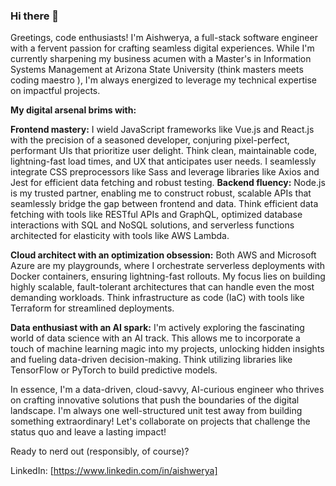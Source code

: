 ### Hi there 👋

Greetings, code enthusiasts!  I'm Aishwerya, a full-stack software engineer with a fervent passion for crafting seamless digital experiences.  While I'm currently sharpening my business acumen with a Master's in Information Systems Management at Arizona State University (think masters meets coding maestro ), I'm always energized to leverage my technical expertise on impactful projects.

<b>My digital arsenal brims with:</b>

<b>Frontend mastery:</b> I wield JavaScript frameworks like Vue.js and React.js with the precision of a seasoned developer, conjuring pixel-perfect, performant UIs that prioritize user delight. Think clean, maintainable code, lightning-fast load times, and UX that anticipates user needs. I seamlessly integrate CSS preprocessors like Sass and leverage libraries like Axios and Jest for efficient data fetching and robust testing.
<b>Backend fluency:</b> Node.js is my trusted partner, enabling me to construct robust, scalable APIs that seamlessly bridge the gap between frontend and data. Think efficient data fetching with tools like RESTful APIs and GraphQL, optimized database interactions with SQL and NoSQL solutions, and serverless functions architected for elasticity with tools like AWS Lambda.

<b>Cloud architect with an optimization obsession:</b> Both AWS and Microsoft Azure are my playgrounds, where I orchestrate serverless deployments with Docker containers, ensuring lightning-fast rollouts. My focus lies on building highly scalable, fault-tolerant architectures that can handle even the most demanding workloads. Think infrastructure as code (IaC) with tools like Terraform for streamlined deployments.

<b>Data enthusiast with an AI spark:</b> I'm actively exploring the fascinating world of data science with an AI track. This allows me to incorporate a touch of machine learning magic into my projects, unlocking hidden insights and fueling data-driven decision-making. Think utilizing libraries like TensorFlow or PyTorch to build predictive models.

In essence, I'm a data-driven, cloud-savvy, AI-curious engineer who thrives on crafting innovative solutions that push the boundaries of the digital landscape.   I'm always one well-structured unit test away from building something extraordinary!   Let's collaborate on projects that challenge the status quo and leave a lasting impact!

Ready to nerd out (responsibly, of course)?


LinkedIn: [https://www.linkedin.com/in/aishwerya]
